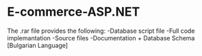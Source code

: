 # E-commerce-ASP.NET
The .rar file provides the following:
-Database script file
-Full code implemantation
-Source files
-Documentation + Database Schema [Bulgarian Language]
